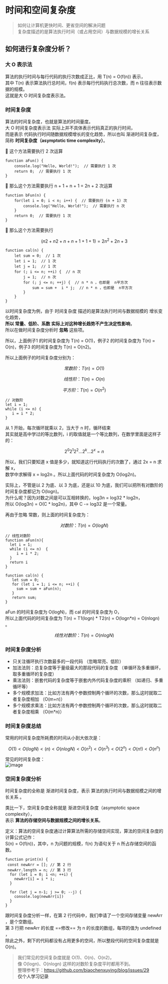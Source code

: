 # 时间和空间复杂度

> 如何让计算机更快时间、更省空间的解决问题  
复杂度描述的是算法执行时间（或占用空间）与数据规模的增长关系

## 如何进行复杂度分析？

### 大 O 表示法  
算法的执行时间与每行代码的执行次数成正比，用 T(n) = O(f(n)) 表示，  
其中 T(n) 表示算法执行总时间，f(n) 表示每行代码执行总次数，而 n 往往表示数据的规模。  
这就是大 O 时间复杂度表示法。

### 时间复杂度
算法的时间复杂度，也就是算法的时间量度。  
大 O 时间复杂度表示法 实际上并不具体表示代码真正的执行时间，  
而是表示 代码执行时间随数据规模增长的变化趋势，所以也叫 渐进时间复杂度，  
简称 **时间复杂度（asymptotic time complexity）**。

🌰  这个方法需要执行 2 次运算
```
function aFun() {
    console.log("Hello, World!");  // 需要执行 1 次
    return 0;  // 需要执行 1 次
}
```

🌰  那么这个方法需要执行 n + 1 + n + 1 = 2n + 2 次运算
```
function bFun(n) {
    for(let i = 0; i < n; i++) {  // 需要执行 (n + 1) 次
        console.log("Hello, World!");  // 需要执行 n 次
    }
    return 0;  // 需要执行 1 次
}
```

🌰  那么这个方法需要执行 
```math
( n2 + n2 + n + n + 1 + 1 +1 ) = 2n^2 + 2n + 3
```
```
function cal(n) {
    let sum = 0;  // 1 次
    let i = 1;  // 1 次
    let j = 1;  // 1 次
    for (; i <= n; ++i) {  // n 次
        j = 1;  // n 次
        for (; j <= n; ++j) {  // n * n ，也即是  n平方次
            sum = sum +  i * j;  // n * n ，也即是  n平方次
        }
    }
}
```

以时间复杂度为例，由于 时间复杂度 描述的是算法执行时间与数据规模的 增长变化趋势，  
**所以 常量、低阶、系数 实际上对这种增长趋势不产生决定性影响**，  
所以在做时间复杂度分析时 **忽略** 这些项。

所以，上面例子1 的时间复杂度为 T(n) = O(1)，例子2 的时间复杂度为 T(n) = O(n)，例子3 的时间复杂度为 T(n) = O(n2)。

所以上面例子的时间复杂度分别为：

```math
常数阶：T(n) = O(1)
```
```math
线性阶：T(n) = O(n)
```
```math
平方阶：T(n) = O(n^2)
```

```
// 对数阶
let i = 1;
while (i <= n) {
   i = i * 2;
}
```
从 1 开始，每次循环就乘以 2，当大于 n 时，循环结束  
其实就是高中学过的等比数列，i 的取值就是一个等比数列，在数学里面是这样子的：
```math
2^0 2^1 2^2 ... 2^k ... 2^x = n
```
所以，我们只要知道 x 值是多少，就知道这行代码执行的次数了，通过 2x = n 求解 x，  
数学中求解得 x = log2n 。所以上面代码的时间复杂度为 O(log2n)。

实际上，不管是以 2 为底、以 3 为底，还是以 10 为底，我们可以把所有对数阶的时间复杂度都记为 O(logn)。  
为什么呢？因为对数之间是可以互相转换的，log3n = log32 * log2n，  
所以 O(log3n) = O(C * log2n)，其中 C -= log32 是一个常量。

再由于忽略 常数，则上面的时间复杂度为：
```math
对数阶：T(n) = O(logN)
```
<!--log_{a}{b}-->

```
// 线性对数阶
function aFun(n){
  let i = 1;
  while (i <= n)  {
     i = i * 2;
  }
  return i
}

function cal(n) { 
   let sum = 0;
   for (let i = 1; i <= n; ++i) {
     sum = sum + aFun(n);
   }
   return sum;
}
```
aFun 的时间复杂度为 O(logN)，而 cal 的时间复杂度为 O，  
所以上面代码的时间复杂度为 T(n) = T1(logn) * T2(n) = O(logn*n) = O(nlogn) 。

```math
线性对数阶：T(n) = O(nlogN)
```

### 时间复杂度分析

- 只关注循环执行次数最多的一段代码 （忽略常亮、低阶）
- 加法法则：总复杂度等于量级最大的那段代码的复杂度 （单循环及多重循环，取多重循环的复杂度）
- 乘法法则：嵌套代码的复杂度等于嵌套内外代码复杂度的乘积 （如递归、多重循环等）
- 多个规模求加法：比如方法有两个参数控制两个循环的次数，那么这时就取二者复杂度相加 （O(m+n)）
- 多个规模求乘法：比如方法有两个参数控制两个循环的次数，那么这时就取二者复杂度相乘 （O(m*n)）

### 时间复杂度总结

常用的时间复杂度所耗费的时间从小到大依次是：
```math
O(1) < O(logN) < (n) < O(nlogN) < O(n^2) < O(n^3) < O(2^n) < O(n!) < O(n^n)
```

常见的时间复杂度：  
![image](https://camo.githubusercontent.com/0e81ab0549a6c17641177e88fa6cd41a5659f4634f7c2367b83a7301e5ecc49b/68747470733a2f2f75706c6f61642d696d616765732e6a69616e7368752e696f2f75706c6f61645f696d616765732f31323839303831392d306662626137366638323930353566662e706e673f696d6167654d6f6772322f6175746f2d6f7269656e742f7374726970253743696d61676556696577322f322f772f31323430)

### 空间复杂度分析

时间复杂度的全称是 渐进时间复杂度，表示 算法的执行时间与数据规模之间的增长关系 。

类比一下，空间复杂度全称就是 渐进空间复杂度（asymptotic space complexity），  
表示 **算法的存储空间与数据规模之间的增长关系**。

定义：算法的空间复杂度通过计算算法所需的存储空间实现，算法的空间复杂度的计算公式记作：  
S(n) = O(f(n))，其中，n 为问题的规模，f(n) 为语句关于 n 所占存储空间的函数。

```
function print(n) {
 const newArr = []; // 第 2 行
 newArr.length = n; // 第 3 行
  for (let i = 0; i <n; ++i) {
    newArr[i] = i * i;
  }

  for (let j = n-1; j >= 0; --j) {
    console.log(newArr[i])
  }
}
```

跟时间复杂度分析一样，在第 2 行代码中，我们申请了一个空间存储变量 newArr ，是个空数组。  
第 3 行把 newArr 的长度 ==修改== 为 n 的长度的数组，每项的值为 undefined ，  
除此之外，剩下的代码都没有占用更多的空间，所以整段代码的空间复杂度就是 O(n)。

> 我们常见的空间复杂度就是 O(1)、O(n)、O(n2)，  
像 O(logn)、O(nlogn) 这样的对数阶复杂度平时都用不到。  
整理参考于：https://github.com/biaochenxuying/blog/issues/29   
**仅个人学习记录**